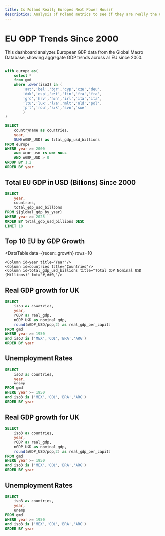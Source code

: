 ```yaml
---
title: Is Poland Really Europes Next Power House?
description: Analysis of Poland metrics to see if they are really the up and coming EU leader.
---
```



# EU GDP Trends Since 2000
<LastRefreshed prefix="Data last updated"/>

This dashboard analyzes European GDP data from the Global Macro Database, showing aggregate GDP trends across all EU since 2000.

```sql global_gdp_by_year

with europe as(
    select *
    from gmd
    where lower(iso3) in (
        'aut','bel','bgr','cyp','cze','deu',
        'dnk','esp','est','fin','fra','fra',
        'grc','hrv','hun','irl','ita','ita',
        'ltu','lux','lva','mlt','nld','pol',
        'prt','rou','svk','svn','swe'
        )
)

SELECT
    countryname as countries,
    year,
    SUM(nGDP_USD) as total_gdp_usd_billions
FROM europe 
WHERE year >= 2000 
    AND nGDP_USD IS NOT NULL 
    AND nGDP_USD > 0
GROUP BY 1,2
ORDER BY year
```

## Total EU GDP in USD (Billions) Since 2000

<LineChart 
    data={global_gdp_by_year}
    x=year
    y=total_gdp_usd_billions
    series=countries
    title="EU GDP in USD (Billions)"
    yAxisTitle="GDP (Billions USD)"
    xAxisTitle="Year"
    yFmt="#,##0,,"
/>

```sql recent_growth
SELECT 
    year,
    countries,
    total_gdp_usd_billions
FROM ${global_gdp_by_year}
WHERE year >= 2025
ORDER BY total_gdp_usd_billions DESC
LIMIT 10
```

## Top 10 EU by GDP Growth

<DataTable 
    data={recent_growth}
    rows=10
>
    <Column id=year title="Year"/>
    <Column id=countries title="Countries"/>
    <Column id=total_gdp_usd_billions title="Total GDP Nominal USD (Millions)" fmt="#,##0,"/>
</DataTable>

## Real GDP growth for UK

```sql latin_gdp
SELECT
    iso3 as countries,
    year,
    rGDP as real_gdp,
    nGDP_USD as nominal_gdp,
    round(nGDP_USD/pop,2) as real_gdp_per_capita
FROM gmd 
WHERE year >= 1950 
and iso3 in ('MEX','COL','BRA','ARG')
ORDER BY year
```
<LineChart 
    data={latin_gdp}
    x=year
    y=nominal_gdp
    series=countries
    title="Latin GDP"
    yAxisTitle="GDP"
    xAxisTitle="Year"
/>
<LineChart 
    data={latin_gdp}
    x=year
    y=real_gdp_per_capita
    series=countries
    title="Latin GDP per capita"
    yAxisTitle="GDP"
    xAxisTitle="Year"
/>
## Unemployment Rates

```sql unemp_rates
SELECT
    iso3 as countries,
    year,
    unemp
FROM gmd 
WHERE year >= 1950 
and iso3 in ('MEX','COL','BRA','ARG')
ORDER BY year
```
<LineChart 
    data={unemp_rates}
    x=year
    y=unemp
    series=countries
    title="Unemployment Rates"
    yAxisTitle="rate"
    xAxisTitle="Year"
/>


## Real GDP growth for UK

```sql latin_gdp
SELECT
    iso3 as countries,
    year,
    rGDP as real_gdp,
    nGDP_USD as nominal_gdp,
    round(nGDP_USD/pop,2) as real_gdp_per_capita
FROM gmd 
WHERE year >= 1950 
and iso3 in ('MEX','COL','BRA','ARG')
ORDER BY year
```
<LineChart 
    data={latin_gdp}
    x=year
    y=nominal_gdp
    series=countries
    title="Latin GDP"
    yAxisTitle="GDP"
    xAxisTitle="Year"
/>
<LineChart 
    data={latin_gdp}
    x=year
    y=real_gdp_per_capita
    series=countries
    title="Latin GDP per capita"
    yAxisTitle="GDP"
    xAxisTitle="Year"
/>
## Unemployment Rates

```sql unemp_rates
SELECT
    iso3 as countries,
    year,
    unemp
FROM gmd 
WHERE year >= 1950 
and iso3 in ('MEX','COL','BRA','ARG')
ORDER BY year
```
<LineChart 
    data={unemp_rates}
    x=year
    y=unemp
    series=countries
    title="Unemployment Rates"
    yAxisTitle="rate"
    xAxisTitle="Year"
/>